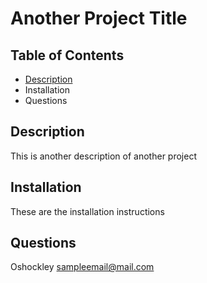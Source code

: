 
# Another Project Title

## Table of Contents
- [Description](#description)
- Installation
- Questions

## Description
This is another description of another project

## Installation
These are the installation instructions

## Questions
Oshockley
sampleemail@mail.com
    